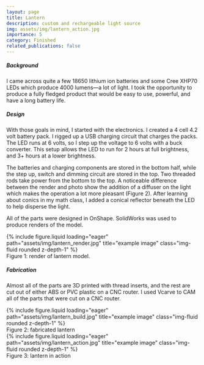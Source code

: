 ```yaml
---
layout: page
title: Lantern
description: custom and rechargeable light source
img: assets/img/lantern_action.jpg
importance: 5
category: Finished
related_publications: false
---
```


<div class="row">
    <div class="col-12">
        <h5><strong>Background</strong></h5>
    </div>
</div>

I came across quite a few 18650 lithium ion batteries and some Cree XHP70 LEDs which produce 4000 lumens—a lot of light. I took the opportunity to produce a fully fledged product that would be easy to use, powerful, and have a long battery life.

<div class="row">
    <div class="col-12">
        <h5><strong>Design</strong></h5>
    </div>
</div>

With those goals in mind, I started with the electronics. I created a 4 cell 4.2 volt battery pack. I rigged up a USB charging circuit that charges the packs. The LED runs at 6 volts, so I step up the voltage to 6 volts with a buck converter. This setup allows the LED to run for 2 hours at full brightness, and 3+ hours at a lower brightness. 

The batteries and charging components are stored in the bottom half, while the step up, switch and dimming circuit are stored in the top. Two threaded rods take power from the bottom to the top. A noticeable difference between the render and photo show the addition of a diffuser on the light which makes the operation a lot more pleasant (Figure 2). After learning about conics in my math class, I added a conical reflector beneath the LED to help disperse the light.

All of the parts were designed in OnShape. SolidWorks was used to produce renders of the model.


<div class="row">
    <div class="col-sm mt-3 mt-md-0">
        {% include figure.liquid loading="eager" path="assets/img/lantern_render.jpg" title="example image" class="img-fluid rounded z-depth-1" %}
    </div>
</div>
<div class="caption">
    Figure 1: render of lantern model.
</div>

<div class="row">
    <div class="col-12">
        <h5><strong>Fabrication</strong></h5>
    </div>
</div>

Almost all of the parts are 3D printed with thread inserts, and the rest are cut out of either ABS or PVC plastic on a CNC router. I used Vcarve to CAM all of the parts that were cut on a CNC router.

<div class="row">
    <div class="col-sm mt-3 mt-md-0">
        {% include figure.liquid loading="eager" path="assets/img/lantern_build.jpg" title="example image" class="img-fluid rounded z-depth-1" %}
    </div>
</div>
<div class="caption">
    Figure 2: fabricated lantern
</div>

<div class="row">
    <div class="col-sm mt-3 mt-md-0">
        {% include figure.liquid loading="eager" path="assets/img/lantern_action.jpg" title="example image" class="img-fluid rounded z-depth-1" %}
    </div>
</div>
<div class="caption">
    Figure 3: lantern in action
</div>